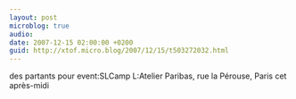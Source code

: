 ```yaml
---
layout: post
microblog: true
audio: 
date: 2007-12-15 02:00:00 +0200
guid: http://xtof.micro.blog/2007/12/15/t503272032.html
---
```

des partants pour event:SLCamp L:Atelier Paribas, rue la Pérouse, Paris cet après-midi
